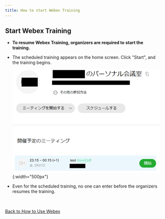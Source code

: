 ```yaml
---
title: How to start Webex Training
---
```


## Start Webex Training
* **To resume Webex Training, organizers are required to start the training.**
* The scheduled training appears on the home screen. Click "Start", and the training begins.

	![ホーム画面トレーニング開始](img/webex_training_toppage_list.png){:width="500px"}

* Even for the scheduled training, no one can enter before the organizers resumes the training.


<br>
<br>
<a href="index" target="_blank">Back to How to Use Webex</a>
